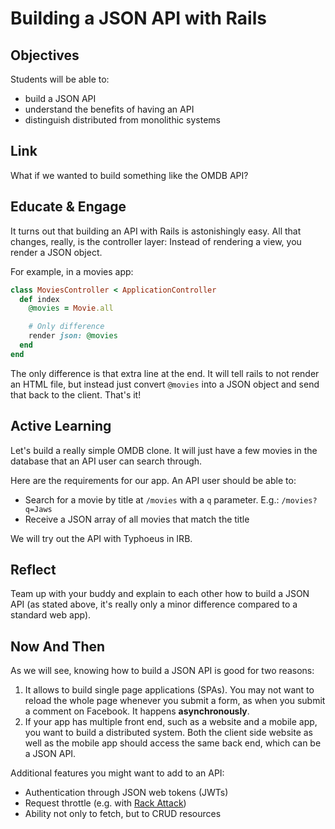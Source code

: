 # Building a JSON API with Rails

## Objectives
Students will be able to:

- build a JSON API
- understand the benefits of having an API
- distinguish distributed from monolithic systems

## Link
What if we wanted to build something like the OMDB API?

## Educate & Engage
It turns out that building an API with Rails is astonishingly easy. All that changes, really, is the controller layer: Instead of rendering a view, you render a JSON object.

For example, in a movies app:

```ruby
class MoviesController < ApplicationController
  def index
    @movies = Movie.all

    # Only difference
    render json: @movies
  end
end
```

The only difference is that extra line at the end. It will tell rails to not render an HTML file, but instead just convert `@movies` into a JSON object and send that back to the client. That's it!

## Active Learning
Let's build a really simple OMDB clone. It will just have a few movies in the database that an API user can search through.

Here are the requirements for our app. An API user should be able to:

- Search for a movie by title at `/movies` with a `q` parameter. E.g.: `/movies?q=Jaws`
- Receive a JSON array of all movies that match the title

We will try out the API with Typhoeus in IRB.

## Reflect
Team up with your buddy and explain to each other how to build a JSON API (as stated above, it's really only a minor difference compared to a standard web app).

## Now And Then
As we will see, knowing how to build a JSON API is good for two reasons:

1. It allows to build single page applications (SPAs). You may not want to reload the whole page whenever you submit a form, as when you submit a comment on Facebook. It happens **asynchronously**.
2. If your app has multiple front end, such as a website and a mobile app, you want to build a distributed system. Both the client side website as well as the mobile app should access the same back end, which can be a JSON API.

Additional features you might want to add to an API:

- Authentication through JSON web tokens (JWTs)
- Request throttle (e.g. with [Rack Attack](https://github.com/kickstarter/rack-attack))
- Ability not only to fetch, but to CRUD resources
